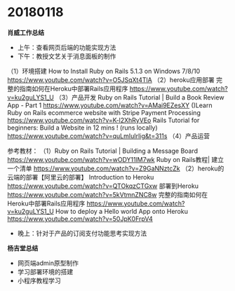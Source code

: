 # 20180118

**肖威工作总结**
- 上午：查看网页后端的功能实现方法
- 下午：教授文艺关于消息面板的制作

（1）环境搭建
How to Install Ruby on Rails 5.1.3 on Windows 7/8/10
https://www.youtube.com/watch?v=O5JSqXt4TlA
（2）heroku应用部署
完整的指南如何在Heroku中部署Rails应用程序
https://www.youtube.com/watch?v=ku2guLYS1_U
（3）产品开发
Ruby on Rails Tutorial | Build a Book Review App - Part 1
https://www.youtube.com/watch?v=AMai9EZesXY
()Learn Ruby on Rails ecommerce website with Stripe Payment Processing
https://www.youtube.com/watch?v=K-l2XhRyVEo
Rails Tutorial for beginners: Build a Website in 12 mins ! (runs locally)
https://www.youtube.com/watch?v=quLmIuIrIig&t=311s
（4）产品运营



参考教材：
（1）Ruby on Rails Tutorial | Building a Message Board
https://www.youtube.com/watch?v=wODY11lM7wk
Ruby on Rails教程| 建立一个清单
https://www.youtube.com/watch?v=Z9GaNNztcZk
（2）heroku的云端的部署【阿里云的部署】
Introduction to Heroku
https://www.youtube.com/watch?v=QTOkqzCTGxw
部署到Heroku
https://www.youtube.com/watch?v=5kVtmnZNC8w
完整的指南如何在Heroku中部署Rails应用程序
https://www.youtube.com/watch?v=ku2guLYS1_U
How to deploy a Hello world App onto Heroku
https://www.youtube.com/watch?v=50JpK0FrpV4

- 晚上：针对于产品的订阅支付功能思考实现方法

**杨吉堂总结**
- 网页端admin原型制作
- 学习部署环境的搭建
- 小程序教程学习
